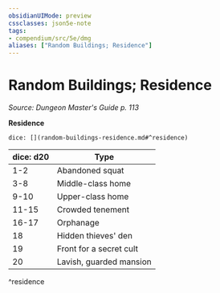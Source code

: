 ```yaml
---
obsidianUIMode: preview
cssclasses: json5e-note
tags:
- compendium/src/5e/dmg
aliases: ["Random Buildings; Residence"]
---
```

# Random Buildings; Residence
*Source: Dungeon Master's Guide p. 113* 

**Residence**

`dice: [](random-buildings-residence.md#^residence)`

| dice: d20 | Type |
|-----------|------|
| 1-2 | Abandoned squat |
| 3-8 | Middle-class home |
| 9-10 | Upper-class home |
| 11-15 | Crowded tenement |
| 16-17 | Orphanage |
| 18 | Hidden thieves' den |
| 19 | Front for a secret cult |
| 20 | Lavish, guarded mansion |
^residence